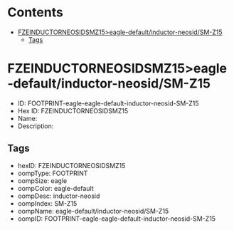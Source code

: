 



Contents
========

* [FZEINDUCTORNEOSIDSMZ15>eagle-default/inductor-neosid/SM-Z15](#fzeinductorneosidsmz15eagle-defaultinductor-neosidsm-z15)
	* [Tags](#tags)

# FZEINDUCTORNEOSIDSMZ15>eagle-default/inductor-neosid/SM-Z15

- ID: FOOTPRINT-eagle-eagle-default-inductor-neosid-SM-Z15
- Hex ID: FZEINDUCTORNEOSIDSMZ15
- Name: 
- Description: 

## Tags

- hexID: FZEINDUCTORNEOSIDSMZ15
- oompType: FOOTPRINT
- oompSize: eagle
- oompColor: eagle-default
- oompDesc: inductor-neosid
- oompIndex: SM-Z15
- oompName: eagle-default/inductor-neosid/SM-Z15
- oompID: FOOTPRINT-eagle-eagle-default-inductor-neosid-SM-Z15
